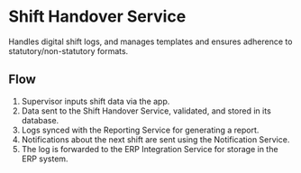 # Shift Handover Service

Handles digital shift logs, and manages templates and ensures adherence to statutory/non-statutory formats.

## Flow

1. Supervisor inputs shift data via the app.
2. Data sent to the Shift Handover Service, validated, and stored in its database.
3. Logs synced with the Reporting Service for generating a report.
4. Notifications about the next shift are sent using the Notification Service.
5. The log is forwarded to the ERP Integration Service for storage in the ERP system.
